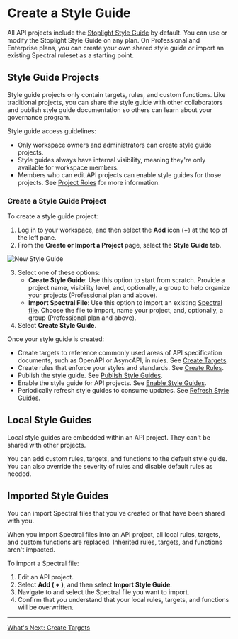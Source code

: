 # Create a Style Guide

All API projects include the [Stoplight Style Guide](https://apistylebook.stoplight.io/docs/stoplight-style-guide) by default. You can use or modify the Stoplight Style Guide on any plan. On Professional and Enterprise plans, you can create your own shared style guide or import an existing Spectral ruleset as a starting point.

## Style Guide Projects

Style guide projects only contain targets, rules, and custom functions. Like traditional projects, you can share the style guide with other collaborators and publish style guide documentation so others can learn about your governance program.

Style guide access guidelines:

* Only workspace owners and administrators can create style guide projects. 
* Style guides always have internal visibility, meaning they're only available for workspace members. 
* Members who can edit API projects can enable style guides for those projects. See [Project Roles](../2.-workspaces/l.project-roles.md#project-roles) for more information. 

### Create a Style Guide Project

To create a style guide project:

1. Log in to your workspace, and then select the **Add** icon (+) at the top of the left pane.
2. From the **Create or Import a Project** page, select the **Style Guide** tab.

![New Style Guide](https://stoplight.io/api/v1/projects/cHJqOjI/images/dTk9fTeBDEc)

3. Select one of these options:
    - **Create Style Guide**: Use this option to start from scratch. Provide a project name, visibility level, and, optionally, a group to help organize your projects (Professional plan and above).
    - **Import Spectral File**: Use this option to import an existing [Spectral file](https://meta.stoplight.io/docs/spectral/ZG9jOjI1MTg5-custom-rulesets). Choose the file to import, name your project, and, optionally, a group (Professional plan and above).
4. Select **Create Style Guide**.

Once your style guide is created:

* Create targets to reference commonly used areas of API specification documents, such as OpenAPI or AsyncAPI, in rules. See [Create Targets](b-create-targets.md).
* Create rules that enforce your styles and standards. See [Create Rules](c-create-rules.md).
* Publish the style guide. See [Publish Style Guides](e.publish-style-guide.md).
* Enable the style guide for API projects. See [Enable Style Guides](d-enable-style-guide.md).
* Periodically refresh style guides to consume updates. See [Refresh Style Guides](f.refresh-style-guide.md).

## Local Style Guides

Local style guides are embedded within an API project. They can't be shared with other projects.

You can add custom rules, targets, and functions to the default style guide. You can also override the severity of rules and disable default rules as needed.

## Imported Style Guides

You can import Spectral files that you've created or that have been shared with you. 

When you import Spectral files into an API project, all local rules, targets, and custom functions are replaced. Inherited rules, targets, and functions aren't impacted.

To import a Spectral file:

1. Edit an API project.
2. Select **Add ( + )**, and then select **Import Style Guide**.
3. Navigate to and select the Spectral file you want to import.
4. Confirm that you understand that your local rules, targets, and functions will be overwritten.

---

[What's Next: Create Targets](b-create-targets.md)